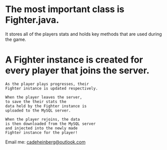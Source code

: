 # The most important class is Fighter.java.
It stores all of the players stats and holds
key methods that are used during the game.

# A Fighter instance is created for every player that joins the server.
```
As the player plays progresses, their 
Fighter instance is updated respectively.
```

```
When the player leaves the server,
to save the their stats the
data held by the Fighter instance is
uploaded to the MySQL server.
```

```
When the player rejoins, the data
is then downloaded from the MySQL server 
and injected into the newly made 
Fighter instance for the player!
```

Email me: cadeheinberg@outlook.com
